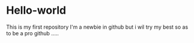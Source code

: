 # Hello-world
This is my first repository
I'm a newbie in github but i wil try my best so as to be a pro github
.....
